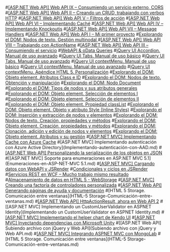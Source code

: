 ﻿#[[ASP.NET Web API] Web API IX – Consumiendo un servicio externo, CORS](Consumiendo-un-servicio-externo.md)
#[[ASP.NET Web API] Web API II – Creando un CRUD, trabajando con verbos HTTP](Creando-un-CRUD.md)
#[[ASP.NET Web API] Web API V – Filtros de acción](Filtros-de-accion.md)
#[[ASP.NET Web API] Web API VI – Implementando Caché](Implementando-Cache.md)
#[[ASP.NET Web API] Web API IV – Implementando Knockoutjs](Implementando-Knockoutjs.md)
#[[ASP.NET Web API] Web API VII – Message Handlers](Message-Handlers.md)
#[[ASP.NET Web API] Web API I – Mi primer proyecto](Mi-primer-proyecto.md)
#[Explorando el DOM: Nodos de texto. Gestión multinodal ](Nodos-de-texto_Gestión-multinodal.md)
#[[ASP.NET Web API] Web API VIII – Trabajando con ActionName](Trabajando-con-ActionName.md)
#[[ASP.NET Web API] Web API III – Consumiendo el servicio](Web-API-III_Consumiendo-el-servicio.md)
#[WebAPI & oData Queries](WebAPI-oData-Queries.md)
#[jQuery UI Accordion. Manual de uso avanzado](jQuery-UI-Accordion_Manual-de-uso-avanzado.md)
#[jQuery UI Tabs. Manual de uso básico](jQuery-UI-Tabs_Manual-de-uso-basico.md)
#[jQuery UI Tabs. Manual de uso avanzado](jQuery-UI-Tabs_Manual-de-uso-avanzado.md)
#[jQuery UI contextMenu. Manual de uso básico](jQuery-UI-contextMenu-Manual-de-uso-basico.md)
#[jQuery UI contextMenu. Manual de uso avanzado](jQuery-UI-contextMenu_Manual-de-uso-avanzado.md)
#[jQuery UI contextMenu. Apéndice HTML 5. Personalización](jQuery-UI-contextMenu_Personalización.md)
#[Explorando el DOM: Objeto element. Atributos Class e ID](Objeto-element_Atributos-Class-e-ID.md)
#[Explorando el DOM: Nodos de texto. Obtención y manipulación](Nodos-de-texto_Obtencion-y-manipulacion.md)
#[Explorando el DOM: Nodo Document](Nodo-Document.md)
#[Explorando el DOM: Tipos de nodos y sus atributos generales](Tipos-de-nodos-y-atributos.md) 
#[Explorando el DOM: Objeto element. Selección de elementos I](Seleccion-de-elementos-I.md)
#[Explorando el DOM: Objeto element. Selección de elementos II](Seleccion-de-elementos-II.md)
#[Explorando el DOM: Objeto element. Propiedad classList](Objeto-element_Propiedad-classList.md)
#[Explorando el DOM: Objeto element. Objeto y atributo Style (Inline Styles)](Objeto-element_Objeto-y-atributo-Style.md)
#[Explorando el DOM: Inserción y extracción de nodos y elementos](Inserción-y-extracción-de-nodos-y-elementos.md)
#[Explorando el DOM: Nodos de texto. Creación, propiedades y métodos](Creacion-propiedades-y-metodos.md)
#[Explorando el DOM: Objeto element. Creación, propiedades y métodos](Objeto-element_Creacion-propiedades-y-metodos.md)
#[Explorando el DOM: Clonación, adición y edición de nodos y elementos](Clonacion-adicion-y-edicionde-nodos-y-elementos.md)
#[Explorando el DOM: Objeto element. Atributos y su gestión](Objeto-element_Atributos-y-su-gestion.md)
#[[ASP.NET MVC] Implementando Cache con Azure Cache](Implementando-Cache-con-Azure-Cache.md)
#[ASP.NET MVC] Implementando autenticación con Azure Active Directory](Implementando-autenticación-con-AAD.md)
#[[ASP.NET Web API] Personalizando la serialización de los objetos en JSON](Serializacion-de-objetos-en-JSON.md)
#[[ASP.NET MVC] Soporte para enumeraciones en ASP.NET MVC 5.1](Enumeraciones-en-ASP-NET-MVC 5.1.md)
#[[ASP.NET MVC] Cargando datos con WebAPI y JSRender](Cargando-datos-con-WebAPI-y-JSRender.md)
#[Condicionales y ciclos en JSRender](Condicionales-y-ciclos-en-JSRender.md)
#[Servicios REST en WCF – Mucho trabajo mismo resultado](Servicios-REST-en-WCF.md)
#[Almacenamiento de datos en HTML 5 - WebStorage](Almacenamiento-de-datos-en-HTML5.md)
#[[ASP.NET MVC] Creando una factoría de controladores personalizada](Creando-una-factoria-de-controladores-personalizada.md)
#[[ASP.NET Web API] Generando páginas de ayuda y documentación](Generando-paginas-de-ayuda-y-documentacion.md)
#[HTML 5 Storage. Comunicación entre ventanas](HTML-5 Storage-Comunicación-entre-ventanas.md)
#[[ASP.NET Web API] HttpActionResult, ahora en Web API 2](HttpActionResult-ahora-en-Web-API-2.md)
#[[ASP.NET MVC] Implementando un CustomUserValidator en ASPNET Identity](Implementando un CustomUserValidator en ASPNET Identity.md)
#[[ASP.NET MVC] Implementando el helper chart de Kendo UI](Implementando-el-helper-chart-de-Kendo-UI.md)
#[[ASP.NET MVC] Inyectando dependencias con Microsoft Unity](Inyectando-dependencias-con-Microsoft-Unity.md)
#[[ASP.NET Web API] Subiendo archivo con jQuery y Web API](Subiendo archivo con jQuery y Web API.md)
#[[ASP.NET MVC] Integrando ASPNET MVC con MongoLab](Integrando-ASPNET-MVC-con-MongoLab.md)
#[HTML 5 Storage. Comunicación entre ventanas](HTML-5 Storage-Comunicación-entre-ventanas.md)
